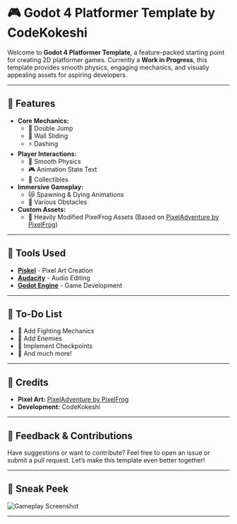 # 🎮 Godot 4 Platformer Template by CodeKokeshi

Welcome to **Godot 4 Platformer Template**, a feature-packed starting point for creating 2D platformer games. Currently a **Work in Progress**, this template provides smooth physics, engaging mechanics, and visually appealing assets for aspiring developers.

---

## 🌟 Features
- **Core Mechanics:**
  - 🚂 Double Jump
  - 🚷 Wall Sliding
  - ⚡ Dashing
- **Player Interactions:**
  - 🏃 Smooth Physics
  - 🎮 Animation State Text
  - 🔑 Collectibles
- **Immersive Gameplay:**
  - 😿 Spawning & Dying Animations
  - 🚱 Various Obstacles
- **Custom Assets:**
  - 🎨 Heavily Modified PixelFrog Assets (Based on [PixelAdventure by PixelFrog](https://pixelfrog-assets.itch.io/pixel-adventure-1))

---

## 🚀 Tools Used
- **[Piskel](https://www.piskelapp.com/)** - Pixel Art Creation
- **[Audacity](https://www.audacityteam.org/)** - Audio Editing
- **[Godot Engine](https://godotengine.org/)** - Game Development

---

## 🔨 To-Do List
- 🦊 Add Fighting Mechanics
- 👹 Add Enemies
- 🔖 Implement Checkpoints
- 🔮 And much more!

---

## 📜 Credits
- **Pixel Art:** [PixelAdventure by PixelFrog](https://pixelfrog-assets.itch.io/pixel-adventure-1)
- **Development:** CodeKokeshi

---

## 💬 Feedback & Contributions
Have suggestions or want to contribute? Feel free to open an issue or submit a pull request. Let’s make this template even better together!

---

## 🌈 Sneak Peek
![Gameplay Screenshot](https://via.placeholder.com/800x400?text=Add+your+gameplay+screenshot+here)

---
